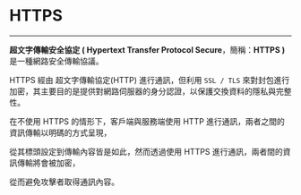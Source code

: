 # HTTPS

---

**超文字傳輸安全協定 \( Hypertext Transfer Protocol Secure**，簡稱：**HTTPS \)** 是一種網路安全傳輸協議。

HTTPS 經由 超文字傳輸協定\(HTTP\) 進行通訊，但利用 `SSL / TLS` 來對封包進行加密，其主要目的是提供對網路伺服器的身分認證，以保護交換資料的隱私與完整性。

在不使用 HTTPS 的情形下，客戶端與服務端使用 HTTP 進行通訊，兩者之間的資訊傳輸以明碼的方式呈現，

從其標頭設定到傳輸內容皆是如此，然而透過使用 HTTPS 進行通訊，兩者間的資訊傳輸將會被加密，

從而避免攻擊者取得通訊內容。

